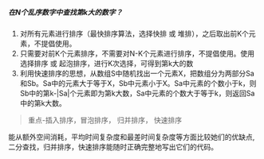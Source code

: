 ##### 在N个乱序数字中查找第k大的数字？
1. 对所有元素进行排序（最快排序算法，选择快排 或 堆排），之后取出前K个元素，不提倡使用。
2. 只需要对前K个元素排序，不需要对N-K个元素进行排序，不提倡使用。使用 选择排序 或 起泡排序，进行K次选择，可得到第k大的数
3. 利用快速排序的思想，从数组S中随机找出一个元素X，把数组分为两部分Sa和Sb。Sa中的元素大于等于X，Sb中元素小于X。Sa中元素的个数小于k，则Sb中的第k-|Sa|个元素即为第k大数，Sa中元素的个数大于等于k，则返回Sa中的第k大数。

>  重点-插入排序，冒泡排序， 归并排序， 快速排序

   能从额外空间消耗，平均时间复杂度和最差时间复杂度等方面比较她们的优缺点,
   二分查找，归并排序，快速排序能随时正确完整地写出它们的代码。
